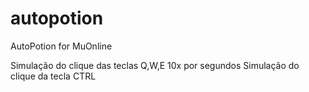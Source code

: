 # autopotion
AutoPotion for MuOnline


Simulação do clique das teclas Q,W,E  10x por segundos
Simulação do clique da tecla CTRL
